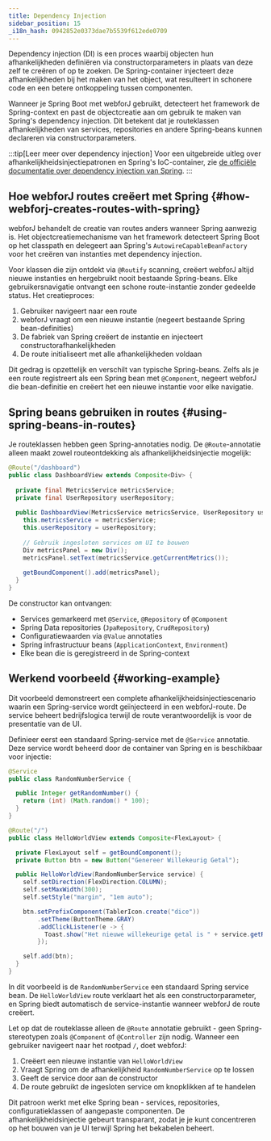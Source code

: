 ```yaml
---
title: Dependency Injection
sidebar_position: 15
_i18n_hash: 0942852e0373dae7b5539f612ede0709
---
```

Dependency injection (DI) is een proces waarbij objecten hun afhankelijkheden definiëren via constructorparameters in plaats van deze zelf te creëren of op te zoeken. De Spring-container injecteert deze afhankelijkheden bij het maken van het object, wat resulteert in schonere code en een betere ontkoppeling tussen componenten.

Wanneer je Spring Boot met webforJ gebruikt, detecteert het framework de Spring-context en past de objectcreatie aan om gebruik te maken van Spring's dependency injection. Dit betekent dat je routeklassen afhankelijkheden van services, repositories en andere Spring-beans kunnen declareren via constructorparameters.

:::tip[Leer meer over dependency injection]
Voor een uitgebreide uitleg over afhankelijkheidsinjectiepatronen en Spring's IoC-container, zie [de officiële documentatie over dependency injection van Spring](https://docs.spring.io/spring-framework/reference/core/beans/dependencies/factory-collaborators.html).
:::

## Hoe webforJ routes creëert met Spring {#how-webforj-creates-routes-with-spring}

webforJ behandelt de creatie van routes anders wanneer Spring aanwezig is. Het objectcreatiemechanisme van het framework detecteert Spring Boot op het classpath en delegeert aan Spring's `AutowireCapableBeanFactory` voor het creëren van instanties met dependency injection.

Voor klassen die zijn ontdekt via `@Routify` scanning, creëert webforJ altijd nieuwe instanties en hergebruikt nooit bestaande Spring-beans. Elke gebruikersnavigatie ontvangt een schone route-instantie zonder gedeelde status. Het creatieproces:

1. Gebruiker navigeert naar een route
2. webforJ vraagt om een nieuwe instantie (negeert bestaande Spring bean-definities)
3. De fabriek van Spring creëert de instantie en injecteert constructorafhankelijkheden
4. De route initialiseert met alle afhankelijkheden voldaan

Dit gedrag is opzettelijk en verschilt van typische Spring-beans. Zelfs als je een route registreert als een Spring bean met `@Component`, negeert webforJ die bean-definitie en creëert het een nieuwe instantie voor elke navigatie.

## Spring beans gebruiken in routes {#using-spring-beans-in-routes}

Je routeklassen hebben geen Spring-annotaties nodig. De `@Route`-annotatie alleen maakt zowel routeontdekking als afhankelijkheidsinjectie mogelijk:

```java
@Route("/dashboard")
public class DashboardView extends Composite<Div> {
  
  private final MetricsService metricsService;
  private final UserRepository userRepository;
  
  public DashboardView(MetricsService metricsService, UserRepository userRepository) {
    this.metricsService = metricsService;
    this.userRepository = userRepository;
    
    // Gebruik ingesloten services om UI te bouwen
    Div metricsPanel = new Div();
    metricsPanel.setText(metricsService.getCurrentMetrics());
    
    getBoundComponent().add(metricsPanel);
  }
}
```

De constructor kan ontvangen:
- Services gemarkeerd met `@Service`, `@Repository` of `@Component`
- Spring Data repositories (`JpaRepository`, `CrudRepository`)
- Configuratiewaarden via `@Value` annotaties
- Spring infrastructuur beans (`ApplicationContext`, `Environment`)
- Elke bean die is geregistreerd in de Spring-context

## Werkend voorbeeld {#working-example}

Dit voorbeeld demonstreert een complete afhankelijkheidsinjectiescenario waarin een Spring-service wordt geïnjecteerd in een webforJ-route. De service beheert bedrijfslogica terwijl de route verantwoordelijk is voor de presentatie van de UI.

Definieer eerst een standaard Spring-service met de `@Service` annotatie. Deze service wordt beheerd door de container van Spring en is beschikbaar voor injectie:

```java title="RandomNumberService.java"
@Service
public class RandomNumberService {

  public Integer getRandomNumber() {
    return (int) (Math.random() * 100);
  }
}
```

```java title="HelloWorldView.java"
@Route("/")
public class HelloWorldView extends Composite<FlexLayout> {

  private FlexLayout self = getBoundComponent();
  private Button btn = new Button("Genereer Willekeurig Getal");

  public HelloWorldView(RandomNumberService service) {
    self.setDirection(FlexDirection.COLUMN);
    self.setMaxWidth(300);
    self.setStyle("margin", "1em auto");

    btn.setPrefixComponent(TablerIcon.create("dice"))
        .setTheme(ButtonTheme.GRAY)
        .addClickListener(e -> {
          Toast.show("Het nieuwe willekeurige getal is " + service.getRandomNumber(), Theme.SUCCESS);
        });

    self.add(btn);
  }
}
```

In dit voorbeeld is de `RandomNumberService` een standaard Spring service bean. De `HelloWorldView` route verklaart het als een constructorparameter, en Spring biedt automatisch de service-instantie wanneer webforJ de route creëert.

Let op dat de routeklasse alleen de `@Route` annotatie gebruikt - geen Spring-stereotypen zoals `@Component` of `@Controller` zijn nodig. Wanneer een gebruiker navigeert naar het rootpad `/`, doet webforJ:

1. Creëert een nieuwe instantie van `HelloWorldView`
2. Vraagt Spring om de afhankelijkheid `RandomNumberService` op te lossen
3. Geeft de service door aan de constructor
4. De route gebruikt de ingesloten service om knopklikken af te handelen

Dit patroon werkt met elke Spring bean - services, repositories, configuratieklassen of aangepaste componenten. De afhankelijkheidsinjectie gebeurt transparant, zodat je je kunt concentreren op het bouwen van je UI terwijl Spring het bekabelen beheert.
